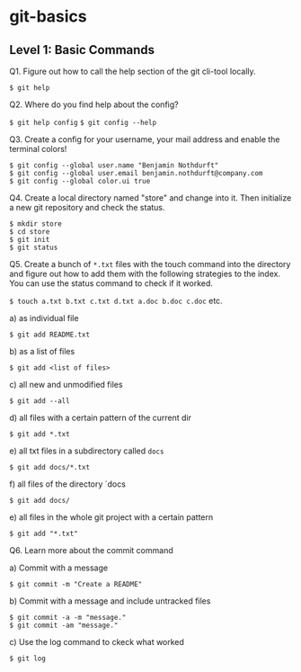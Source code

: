 # git-basics

## Level 1: Basic Commands

Q1. Figure out how to call the help section of the git cli-tool locally.

`$ git help`

Q2. Where do you find help about the config?

`$ git help config`
`$ git config --help`

Q3. Create a config for your username, your mail address and enable the terminal colors!

`$ git config --global user.name "Benjamin Nothdurft"`  
`$ git config --global user.email benjamin.nothdurft@company.com`  
`$ git config --global color.ui true`

Q4. Create a local directory named "store" and change into it. Then initialize a new git repository and check the status.

`$ mkdir store`  
`$ cd store`  
`$ git init`  
`$ git status`

Q5. Create a bunch of `*.txt` files with the touch command into the directory and figure out how to add them with the following strategies to the index. You can use the status command to check if it worked.

`$ touch a.txt b.txt c.txt d.txt a.doc b.doc c.doc` etc.

a) as individual file

`$ git add README.txt`

b) as a list of files

`$ git add <list of files>`

c) all new and unmodified files

`$ git add --all`

d) all files with a certain pattern of the current dir

`$ git add *.txt`

e) all txt files in a subdirectory called `docs`

`$ git add docs/*.txt`

f) all files of the directory `docs

`$ git add docs/`

e) all files in the whole git project with a certain pattern

`$ git add "*.txt"`

Q6. Learn more about the commit command

a) Commit with a message

`$ git commit -m "Create a README"`

b) Commit with a message and include untracked files

`$ git commit -a -m "message."`  
`$ git commit -am "message."`

c) Use the log command to ckeck what worked

`$ git log`

